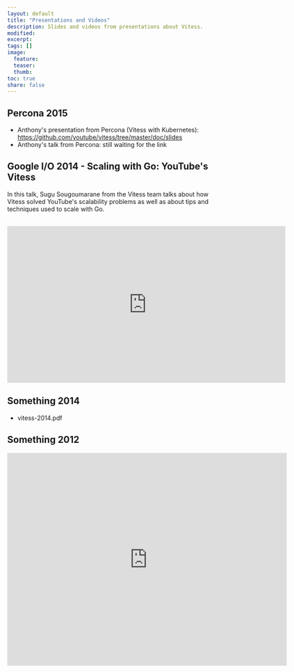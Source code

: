 ```yaml
---
layout: default
title: "Presentations and Videos"
description: Slides and videos from presentations about Vitess.
modified:
excerpt:
tags: []
image:
  feature:
  teaser:
  thumb:
toc: true
share: false
---
```


## Percona 2015

* Anthony's presentation from Percona (Vitess with Kubernetes): https://github.com/youtube/vitess/tree/master/doc/slides
* Anthony's talk from Percona: still waiting for the link

## Google I/O 2014 - Scaling with Go: YouTube's Vitess

In this talk, Sugu Sougoumarane from the Vitess team talks about how Vitess
solved YouTube's scalability problems as well as about tips and techniques
used to scale with Go.<br><br>

<iframe width="640" height="360" src="https://www.youtube.com/embed/midJ6b1LkA0" frameborder="0" allowfullscreen></iframe>

## Something 2014

* vitess-2014.pdf

## Something 2012

  <iframe src="http://docs.google.com/gview?url=https://www.percona.com/files/presentations/percona-live/PLMCE2012/PLMCE2012-Vitess-Scaling_MySQL_Databases_for-the_Web.pdf&embedded=true" style="width:643px; height:489px;" frameborder="0"></iframe>


